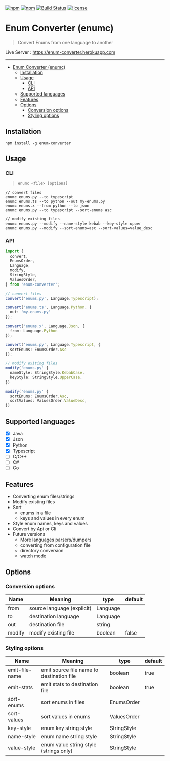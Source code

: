 [![npm](https://img.shields.io/npm/v/enum-converter.svg)](https://www.npmjs.com/package/enum-converter)
[![npm](https://img.shields.io/npm/dw/enum-converter.svg)](https://www.npmjs.com/package/enum-converter)
[![Build Status](https://travis-ci.org/nitzano/enum-converter.svg?branch=master)](https://travis-ci.org/nitzano/enum-converter)
[![license](https://img.shields.io/github/license/nitzano/enum-converter.svg)](https://github.com/nitzano/enum-converter/blob/master/LICENSE)

# Enum Converter (enumc)

> Convert Enums from one language to another

Live Server :  https://enum-converter.herokuapp.com

---

- [Enum Converter (enumc)](#enum-converter-enumc)
  - [Installation](#installation)
  - [Usage](#usage)
    - [CLI](#cli)
    - [API](#api)
  - [Supported languages](#supported-languages)
  - [Features](#features)
  - [Options](#options)
    - [Conversion options](#conversion-options)
    - [Styling options](#styling-options)


## Installation

```
npm install -g enum-converter
```

## Usage

### CLI

> ``` enumc <file> [options] ```

```
// convert files
enumc enums.py --to typescript
enumc enums.ts --to python --out my-enums.py
enumc enums.x --from python --to json
enumc enums.py --to typescript --sort-enums asc

// modify existing files
enumc enums.py --modify --name-style kebab --key-style upper 
enumc enums.py --modify --sort-enums=asc --sort-values=value_desc
```

### API

```typescript
import {
  convert,
  EnumsOrder,
  Language,
  modify,
  StringStyle,
  ValuesOrder,
} from 'enum-converter';

// convert files
convert('enums.py', Language.Typescript);

convert('enums.ts', Language.Python, {
  out: 'my-enums.py'
});

convert('enums.x', Language.Json, {
  from: Language.Python
});

convert('enums.py', Language.Typescript, {
  sortEnums: EnumsOrder.Asc
});

// modify exiting files
modify('enums.py' {
  nameStyle: StringStyle.KebabCase,
  keyStyle: StringStyle.UpperCase,
})

modify('enums.py' {
  sortEnums: EnumsOrder.Asc,
  sortValues: ValuesOrder.ValueDesc,
})
```

## Supported languages

* [x] Java
* [x] Json
* [x] Python
* [x] Typescript
* [ ] C/C++
* [ ] C#
* [ ] Go

## Features

* Converting enum files/strings
* Modify existing files
* Sort
  * enums in a file
  * keys and values in every enum
* Style enum names, keys and values
* Convert by Api or Cli
* Future versions  
  * More languages parsers/dumpers
  * converting from configuration file
  * directory conversion
  * watch mode

## Options

### Conversion options

| Name   | Meaning                    | type     | default |
| ------ | -------------------------- | -------- | ------- |
| from   | source language (explicit) | Language |         |
| to     | destination language       | Language |         |
| out    | destination file           | string   |         |
| modify | modify existing file       | boolean  | false   |


### Styling options

| Name           | Meaning                                   | type        | default |
| -------------- | ----------------------------------------- | ----------- | ------- |
| emit-file-name | emit source file name to destination file | boolean     | true    |
| emit-stats     | emit stats to destination file            | boolean     | true    |
| sort-enums     | sort enums in files                       | EnumsOrder  |         |
| sort-values    | sort values in enums                      | ValuesOrder |         |
| key-style      | enum key string style                     | StringStyle |         |
| name-style     | enum name string style                    | StringStyle |         |
| value-style    | enum value string style (strings only)    | StringStyle |         |



